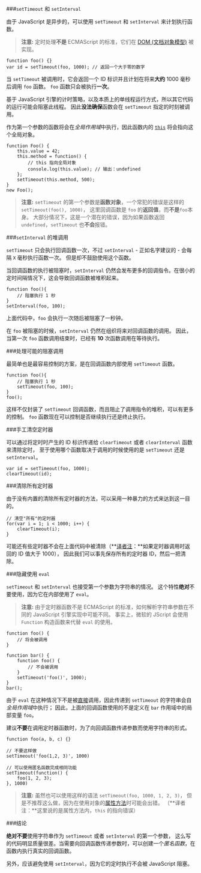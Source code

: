 ﻿###`setTimeout` 和 `setInterval`

由于 JavaScript 是异步的，可以使用 `setTimeout` 和 `setInterval` 来计划执行函数。

> **注意:** 定时处理**不是** ECMAScript 的标准，它们在 [DOM (文档对象模型)][1] 被实现。

    function foo() {}
    var id = setTimeout(foo, 1000); // 返回一个大于零的数字

当 `setTimeout` 被调用时，它会返回一个 ID 标识并且计划在将来**大约** 1000 毫秒后调用 `foo` 函数。
`foo` 函数只会被执行**一次**。

基于 JavaScript 引擎的计时策略，以及本质上的单线程运行方式，所以其它代码的运行可能会阻塞此线程。
因此**没法确保**函数会在 `setTimeout` 指定的时刻被调用。

作为第一个参数的函数将会在*全局作用域*中执行，因此函数内的 [`this`](#function.this) 将会指向这个全局对象。

    function Foo() {
        this.value = 42;
        this.method = function() {
            // this 指向全局对象
            console.log(this.value); // 输出：undefined
        };
        setTimeout(this.method, 500);
    }
    new Foo();


> **注意:** `setTimeout` 的第一个参数是**函数对象**，一个常犯的错误是这样的 `setTimeout(foo(), 1000)`，
> 这里回调函数是 `foo` 的**返回值**，而**不是**`foo`本身。
> 大部分情况下，这是一个潜在的错误，因为如果函数返回 `undefined`，`setTimeout` 也**不会**报错。

###`setInterval` 的堆调用

`setTimeout` 只会执行回调函数一次，不过 `setInterval` - 正如名字建议的 - 会每隔 `X` 毫秒执行函数一次。
但是却不鼓励使用这个函数。

当回调函数的执行被阻塞时，`setInterval` 仍然会发布更多的回调指令。在很小的定时间隔情况下，这会导致回调函数被堆积起来。

    function foo(){
        // 阻塞执行 1 秒
    }
    setInterval(foo, 100);

上面代码中，`foo` 会执行一次随后被阻塞了一秒钟。

在 `foo` 被阻塞的时候，`setInterval` 仍然在组织将来对回调函数的调用。
因此，当第一次 `foo` 函数调用结束时，已经有 **10** 次函数调用在等待执行。

###处理可能的阻塞调用

最简单也是最容易控制的方案，是在回调函数内部使用 `setTimeout` 函数。

    function foo(){
        // 阻塞执行 1 秒
        setTimeout(foo, 100);
    }
    foo();

这样不仅封装了 `setTimeout` 回调函数，而且阻止了调用指令的堆积，可以有更多的控制。
`foo` 函数现在可以控制是否继续执行还是终止执行。


###手工清空定时器

可以通过将定时时产生的 ID 标识传递给 `clearTimeout` 或者 `clearInterval` 函数来清除定时，
至于使用哪个函数取决于调用的时候使用的是 `setTimeout` 还是 `setInterval`。

    var id = setTimeout(foo, 1000);
    clearTimeout(id);

###清除所有定时器

由于没有内置的清除所有定时器的方法，可以采用一种暴力的方式来达到这一目的。

    // 清空"所有"的定时器
    for(var i = 1; i < 1000; i++) {
        clearTimeout(i);
    }

可能还有些定时器不会在上面代码中被清除（**[译者注][30]：**如果定时器调用时返回的 ID 值大于 1000），
因此我们可以事先保存所有的定时器 ID，然后一把清除。

###隐藏使用 `eval`

`setTimeout` 和 `setInterval` 也接受第一个参数为字符串的情况。
这个特性**绝对**不要使用，因为它在内部使用了 `eval`。

> **注意:** 由于定时器函数不是 ECMAScript 的标准，如何解析字符串参数在不同的 JavaScript 引擎实现中可能不同。
> 事实上，微软的 JScript 会使用 `Function` 构造函数来代替 `eval` 的使用。

    function foo() {
        // 将会被调用
    }

    function bar() {
        function foo() {
            // 不会被调用
        }
        setTimeout('foo()', 1000);
    }
    bar();

由于 `eval` 在这种情况下不是被[直接](#core.eval)调用，因此传递到 `setTimeout` 的字符串会自*全局作用域*中执行；
因此，上面的回调函数使用的不是定义在 `bar` 作用域中的局部变量 `foo`。

建议**不要**在调用定时器函数时，为了向回调函数传递参数而使用字符串的形式。

    function foo(a, b, c) {}
    
    // 不要这样做
    setTimeout('foo(1,2, 3)', 1000)

    // 可以使用匿名函数完成相同功能
    setTimeout(function() {
        foo(1, 2, 3);
    }, 1000)

> **注意:** 虽然也可以使用这样的语法 `setTimeout(foo, 1000, 1, 2, 3)`，
> 但是不推荐这么做，因为在使用对象的[属性方法](#function.this)时可能会出错。
>（**译者注：**这里说的是属性方法内，`this` 的指向错误）

###结论

**绝对不要**使用字符串作为 `setTimeout` 或者 `setInterval` 的第一个参数，
这么写的代码明显质量很差。当需要向回调函数传递参数时，可以创建一个*匿名函数*，在函数内执行真实的回调函数。

另外，应该避免使用 `setInterval`，因为它的定时执行不会被 JavaScript 阻塞。

[1]: http://en.wikipedia.org/wiki/Document_Object_Model 
[30]: http://cnblogs.com/sanshi/

